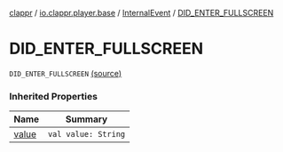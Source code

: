 [clappr](../../index.md) / [io.clappr.player.base](../index.md) / [InternalEvent](index.md) / [DID_ENTER_FULLSCREEN](.)

# DID_ENTER_FULLSCREEN

`DID_ENTER_FULLSCREEN` [(source)](https://github.com/clappr/clappr-android/tree/dev/clappr/src/main/kotlin/io/clappr/player/base/InternalEvents.kt#L11)

### Inherited Properties

| Name | Summary |
|---|---|
| [value](value.md) | `val value: String` |
